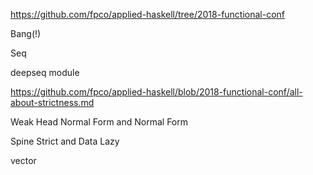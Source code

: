 https://github.com/fpco/applied-haskell/tree/2018-functional-conf

Bang(!)

Seq

deepseq module

https://github.com/fpco/applied-haskell/blob/2018-functional-conf/all-about-strictness.md

Weak Head Normal Form and Normal Form

Spine Strict and Data Lazy

vector
